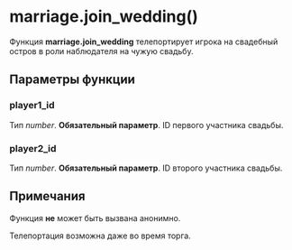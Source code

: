 # marriage.join_wedding()
Функция **marriage.join_wedding** телепортирует игрока на свадебный остров в роли наблюдателя на чужую свадьбу.

## Параметры функции
### player1_id
Тип *number*. **Обязательный параметр**. ID первого участника свадьбы.

### player2_id
Тип *number*. **Обязательный параметр**. ID второго участника свадьбы.

## Примечания
Функция **не** может быть вызвана анонимно.

Телепортация возможна даже во время торга.